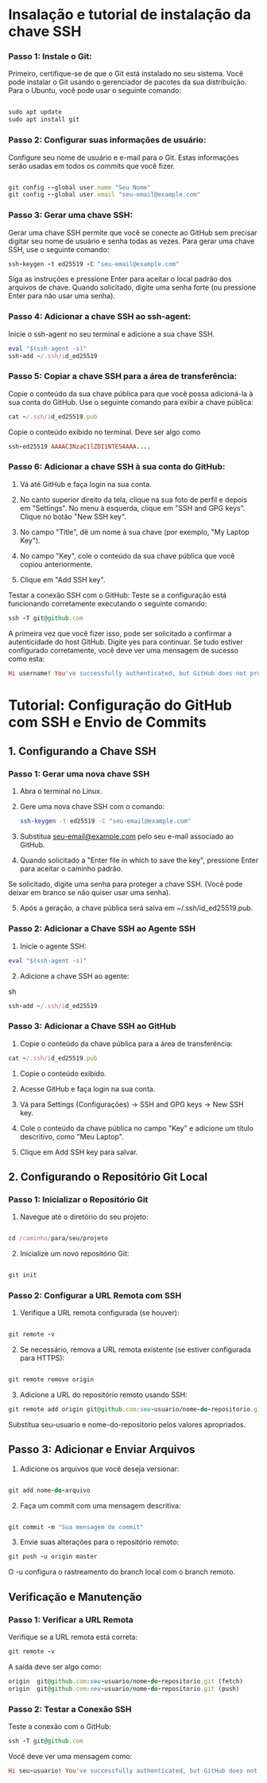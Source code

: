 # Insalação e tutorial de instalação da chave SSH

### Passo 1:  Instale o Git:
Primeiro, certifique-se de que o Git está instalado no seu sistema. Você pode instalar o Git usando o gerenciador de pacotes da sua distribuição. Para o Ubuntu, você pode usar o seguinte comando:

```Ruby

sudo apt update
sudo apt install git
```

### Passo 2: Configurar suas informações de usuário:
Configure seu nome de usuário e e-mail para o Git. 
Estas informações serão usadas em todos os commits que você fizer.

```Ruby

git config --global user.name "Seu Nome"
git config --global user.email "seu-email@example.com"
```

### Passo 3: Gerar uma chave SSH:

Gerar uma chave SSH permite que você se conecte ao GitHub sem precisar digitar seu nome de usuário e senha todas as vezes. Para gerar uma chave SSH, use o seguinte comando:

```Ruby
ssh-keygen -t ed25519 -C "seu-email@example.com"
```


Siga as instruções e pressione Enter para aceitar o local padrão dos arquivos de chave. Quando solicitado, digite uma senha forte (ou pressione Enter para não usar uma senha).

### Passo 4: Adicionar a chave SSH ao ssh-agent:
Inicie o ssh-agent no seu terminal e adicione a sua chave SSH.

```Ruby
eval "$(ssh-agent -s)"
ssh-add ~/.ssh/id_ed25519
```

### Passo 5: Copiar a chave SSH para a área de transferência:

Copie o conteúdo da sua chave pública para que você possa adicioná-la à sua conta do GitHub. Use o seguinte comando para exibir a chave pública:

```Ruby
cat ~/.ssh/id_ed25519.pub
```

Copie o conteúdo exibido no terminal. Deve ser algo como 
```Ruby
ssh-ed25519 AAAAC3NzaC1lZDI1NTE5AAAA....
```

### Passo 6: Adicionar a chave SSH à sua conta do GitHub:

1. Vá até GitHub e faça login na sua conta.

2. No canto superior direito da tela, clique na sua foto de perfil e depois em "Settings".
No menu à esquerda, clique em "SSH and GPG keys".
Clique no botão "New SSH key".

3. No campo "Title", dê um nome à sua chave (por exemplo, "My Laptop Key").

4. No campo "Key", cole o conteúdo da sua chave pública que você copiou anteriormente.

5. Clique em "Add SSH key".

Testar a conexão SSH com o GitHub:
Teste se a configuração está funcionando corretamente executando o seguinte comando:

```Ruby
ssh -T git@github.com
```

A primeira vez que você fizer isso, pode ser solicitado a confirmar a autenticidade do host GitHub. Digite yes para continuar. Se tudo estiver configurado corretamente, você deve ver uma mensagem de sucesso como esta:

```Ruby
Hi username! You've successfully authenticated, but GitHub does not provide shell access.
```


# Tutorial: Configuração do GitHub com SSH e Envio de Commits

## 1. Configurando a Chave SSH

### Passo 1: Gerar uma nova chave SSH

1. Abra o terminal no Linux.
2. Gere uma nova chave SSH com o comando:

   ```sh
   ssh-keygen -t ed25519 -C "seu-email@example.com"
   ```

3. Substitua seu-email@example.com pelo seu e-mail associado ao GitHub.

4. Quando solicitado a "Enter file in which to save the key", pressione Enter para aceitar o caminho padrão.

Se solicitado, digite uma senha para proteger a chave SSH. (Você pode deixar em branco se não quiser usar uma senha).

5. Após a geração, a chave pública será salva em ~/.ssh/id_ed25519.pub.


### Passo 2: Adicionar a Chave SSH ao Agente SSH
1. Inicie o agente SSH:

```Ruby 
eval "$(ssh-agent -s)"
```


2. Adicione a chave SSH ao agente:

sh
```Ruby 
ssh-add ~/.ssh/id_ed25519
```

### Passo 3: Adicionar a Chave SSH ao GitHub
1. Copie o conteúdo da chave pública para a área de transferência:
```Ruby 
cat ~/.ssh/id_ed25519.pub
```


1. Copie o conteúdo exibido.

2. Acesse GitHub e faça login na sua conta.

3. Vá para Settings (Configurações) -> SSH and GPG keys -> New SSH key.

4. Cole o conteúdo da chave pública no campo "Key" e adicione um título descritivo, como "Meu Laptop".

5. Clique em Add SSH key para salvar.

## 2. Configurando o Repositório Git Local

### Passo 1: Inicializar o Repositório Git

1. Navegue até o diretório do seu projeto:

```Ruby 

cd /caminho/para/seu/projeto
```

2. Inicialize um novo repositório Git:


```Ruby 

git init

```

### Passo 2: Configurar a URL Remota com SSH
1. Verifique a URL remota configurada (se houver):


```Ruby 

git remote -v
```

2. Se necessário, remova a URL remota existente (se estiver configurada para HTTPS):


```Ruby 

git remote remove origin
```

3. Adicione a URL do repositório remoto usando SSH:

```Ruby 
git remote add origin git@github.com:seu-usuario/nome-do-repositorio.git
```

Substitua seu-usuario e nome-do-repositorio pelos valores apropriados.

## Passo 3: Adicionar e Enviar Arquivos

1. Adicione os arquivos que você deseja versionar:

```Ruby 

git add nome-do-arquivo
```
2. Faça um commit com uma mensagem descritiva:

```Ruby 

git commit -m "Sua mensagem de commit"
```
3. Envie suas alterações para o repositório remoto:

```Ruby 
git push -u origin master
```
O -u configura o rastreamento do branch local com o branch remoto.

## Verificação e Manutenção

### Passo 1: Verificar a URL Remota

Verifique se a URL remota está correta:

```Ruby
git remote -v
```

A saída deve ser algo como:

```Ruby
origin  git@github.com:seu-usuario/nome-do-repositorio.git (fetch)
origin  git@github.com:seu-usuario/nome-do-repositorio.git (push)
```

### Passo 2: Testar a Conexão SSH
Teste a conexão com o GitHub:



```Ruby 
ssh -T git@github.com
```
Você deve ver uma mensagem como:

```Ruby 
Hi seu-usuario! You've successfully authenticated, but GitHub does not provide shell access.
```

